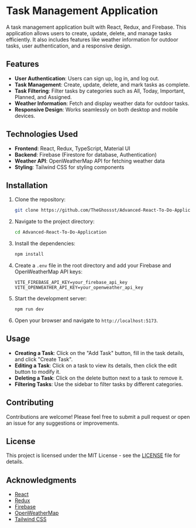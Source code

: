 # Task Management Application

A task management application built with React, Redux, and Firebase. This application allows users to create, update, delete, and manage tasks efficiently. It also includes features like weather information for outdoor tasks, user authentication, and a responsive design.

## Features

- **User Authentication**: Users can sign up, log in, and log out.
- **Task Management**: Create, update, delete, and mark tasks as complete.
- **Task Filtering**: Filter tasks by categories such as All, Today, Important, Planned, and Assigned.
- **Weather Information**: Fetch and display weather data for outdoor tasks.
- **Responsive Design**: Works seamlessly on both desktop and mobile devices.

## Technologies Used

- **Frontend**: React, Redux, TypeScript, Material UI
- **Backend**: Firebase (Firestore for database, Authentication)
- **Weather API**: OpenWeatherMap API for fetching weather data
- **Styling**: Tailwind CSS for styling components

## Installation

1. Clone the repository:
   ```bash
   git clone https://github.com/TheGhossst/Advanced-React-To-Do-Application.git
   ```

2. Navigate to the project directory:
   ```bash
   cd Advanced-React-To-Do-Application
   ```

3. Install the dependencies:
   ```bash
   npm install
   ```

4. Create a `.env` file in the root directory and add your Firebase and OpenWeatherMap API keys:
   ```plaintext
   VITE_FIREBASE_API_KEY=your_firebase_api_key
   VITE_OPENWEATHER_API_KEY=your_openweather_api_key
   ```

5. Start the development server:
   ```bash
   npm run dev
   ```

6. Open your browser and navigate to `http://localhost:5173`.

## Usage

- **Creating a Task**: Click on the "Add Task" button, fill in the task details, and click "Create Task".
- **Editing a Task**: Click on a task to view its details, then click the edit button to modify it.
- **Deleting a Task**: Click on the delete button next to a task to remove it.
- **Filtering Tasks**: Use the sidebar to filter tasks by different categories.

## Contributing

Contributions are welcome! Please feel free to submit a pull request or open an issue for any suggestions or improvements.

## License

This project is licensed under the MIT License - see the [LICENSE](LICENSE) file for details.

## Acknowledgments

- [React](https://reactjs.org/)
- [Redux](https://redux.js.org/)
- [Firebase](https://firebase.google.com/)
- [OpenWeatherMap](https://openweathermap.org/)
- [Tailwind CSS](https://tailwindcss.com/)